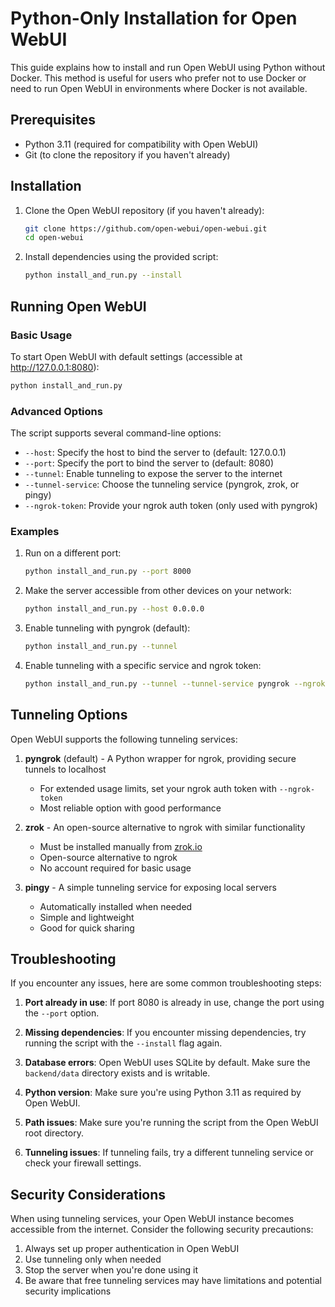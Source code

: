 # Python-Only Installation for Open WebUI

This guide explains how to install and run Open WebUI using Python without Docker. This method is useful for users who prefer not to use Docker or need to run Open WebUI in environments where Docker is not available.

## Prerequisites

- Python 3.11 (required for compatibility with Open WebUI)
- Git (to clone the repository if you haven't already)

## Installation

1. Clone the Open WebUI repository (if you haven't already):
   ```bash
   git clone https://github.com/open-webui/open-webui.git
   cd open-webui
   ```

2. Install dependencies using the provided script:
   ```bash
   python install_and_run.py --install
   ```

## Running Open WebUI

### Basic Usage

To start Open WebUI with default settings (accessible at http://127.0.0.1:8080):

```bash
python install_and_run.py
```

### Advanced Options

The script supports several command-line options:

- `--host`: Specify the host to bind the server to (default: 127.0.0.1)
- `--port`: Specify the port to bind the server to (default: 8080)
- `--tunnel`: Enable tunneling to expose the server to the internet
- `--tunnel-service`: Choose the tunneling service (pyngrok, zrok, or pingy)
- `--ngrok-token`: Provide your ngrok auth token (only used with pyngrok)

### Examples

1. Run on a different port:
   ```bash
   python install_and_run.py --port 8000
   ```

2. Make the server accessible from other devices on your network:
   ```bash
   python install_and_run.py --host 0.0.0.0
   ```

3. Enable tunneling with pyngrok (default):
   ```bash
   python install_and_run.py --tunnel
   ```

4. Enable tunneling with a specific service and ngrok token:
   ```bash
   python install_and_run.py --tunnel --tunnel-service pyngrok --ngrok-token your_ngrok_token
   ```

## Tunneling Options

Open WebUI supports the following tunneling services:

1. **pyngrok** (default) - A Python wrapper for ngrok, providing secure tunnels to localhost
   - For extended usage limits, set your ngrok auth token with `--ngrok-token`
   - Most reliable option with good performance

2. **zrok** - An open-source alternative to ngrok with similar functionality
   - Must be installed manually from [zrok.io](https://zrok.io/)
   - Open-source alternative to ngrok
   - No account required for basic usage

3. **pingy** - A simple tunneling service for exposing local servers
   - Automatically installed when needed
   - Simple and lightweight
   - Good for quick sharing

## Troubleshooting

If you encounter any issues, here are some common troubleshooting steps:

1. **Port already in use**: If port 8080 is already in use, change the port using the `--port` option.

2. **Missing dependencies**: If you encounter missing dependencies, try running the script with the `--install` flag again.

3. **Database errors**: Open WebUI uses SQLite by default. Make sure the `backend/data` directory exists and is writable.

4. **Python version**: Make sure you're using Python 3.11 as required by Open WebUI.

5. **Path issues**: Make sure you're running the script from the Open WebUI root directory.

6. **Tunneling issues**: If tunneling fails, try a different tunneling service or check your firewall settings.

## Security Considerations

When using tunneling services, your Open WebUI instance becomes accessible from the internet. Consider the following security precautions:

1. Always set up proper authentication in Open WebUI
2. Use tunneling only when needed
3. Stop the server when you're done using it
4. Be aware that free tunneling services may have limitations and potential security implications
